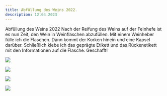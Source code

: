 ```yaml
---
title: Abfüllung des Weins 2022.
description: 12.04.2023
---
```

Abfüllung des Weins 2022
Nach der Reifung des Weins auf der Feinhefe ist es nun Zeit, den Wein in Weinflaschen abzufüllen.
Mit einem Weinheber fülle ich die Flaschen. Dann kommt der Korken hinein und eine Kapsel darüber. Schließlich klebe ich das geprägte Etikett und das Rückenetikett mit den Informationen auf die Flasche. 
Geschafft!

![](/img/2023-04-12-bottelen.jpg)

![](/img/2323-04-12-kurken.jpg)

![](/img/23023-04-12-etiket-met-reliëfstempel.jpg)

![](/img/2023-04-12-flessen-klaar.jpg)